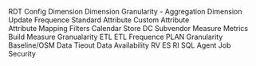 RDT Config
Dimension
Dimension Granularity - Aggregation
Dimension Update Frequence
Standard Attribute
Custom Attribute  
Attribute Mapping
Filters
Calendar
Store
DC
Subvendor
Measure
Metrics Build
Measure Granualarity
ETL 
ETL Frequence
PLAN
Granularity
Baseline/OSM
Data Tieout
Data Availability
RV 
ES
RI
SQL Agent Job
Security
